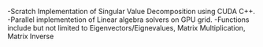 -Scratch Implementation of Singular Value Decomposition using CUDA C++.
-Parallel implementetion of Linear algebra solvers on GPU grid.
-Functions include but not limited to Eigenvectors/Eignevalues, Matrix Multiplication, Matrix Inverse

 
